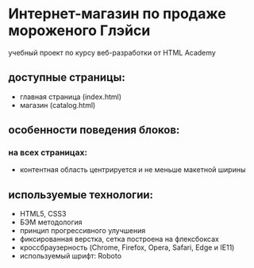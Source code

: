 # Интернет-магазин по продаже мороженого Глэйси
учебный проект по курсу веб-разработки от HTML Academy

## доступные страницы:
- главная страница (index.html)
- магазин (catalog.html)

## особенности поведения блоков:

### на всех страницах:
- контентная область центрируется и не меньше макетной ширины

## используемые технологии:
- HTML5, CSS3
- БЭМ методология
- принцип прогрессивного улучшения
- фиксированная верстка, сетка построена на флексбоксах
- кроссбраузерность (Chrome, Firefox, Opera, Safari, Edge и IE11)
- используемый шрифт: Roboto